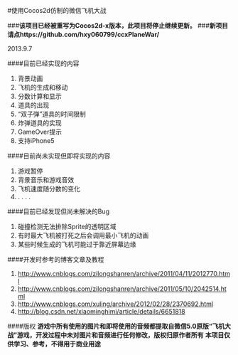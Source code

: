 #使用Cocos2d仿制的微信飞机大战

###**该项目已经被重写为Cocos2d-x版本，此项目将停止继续更新。**
###**新项目请点https://github.com/hxy060799/ccxPlaneWar/**

2013.9.7

####目前已经实现的内容
1. 背景动画
2. 飞机的生成和移动
3. 分数计算和显示
4. 道具的出现
5. “双子弹”道具的时间限制
6. 炸弹道具的实现
7. GameOver提示
8. 支持iPhone5

####目前尚未实现但即将实现的内容
1. 游戏暂停
2. 背景音乐和游戏音效
3. 飞机速度随分数的变化
4. . . . .

####目前已经发现但尚未解决的Bug
1. 碰撞检测无法排除Sprite的透明区域
2. 有时最大飞机被打死之后会调用最小飞机的动画
3. 某些时候生成的飞机可能过于靠近屏幕边缘

####开发时参考的博客文章及教程
1. http://www.cnblogs.com/zilongshanren/archive/2011/04/11/2012770.html
2. http://www.cnblogs.com/zilongshanren/archive/2011/05/10/2042514.html
3. http://www.cnblogs.com/xuling/archive/2012/02/28/2370692.html
4. http://blog.csdn.net/xiaominghimi/article/details/6651818

####版权
**游戏中所有使用的图片和即将使用的音频都提取自微信5.0原版“飞机大战”游戏，开发过程中未对图片和音频进行任何修改，版权归原作者所有**
**本项目仅供学习、参考，不得用于商业用途**
